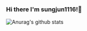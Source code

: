 ### Hi there I'm sungjun1116!👋



![Anurag's github stats](https://github-readme-stats.vercel.app/api?username=sungjun1116&show_icons=true&count_private=true&theme=tokyonight)

